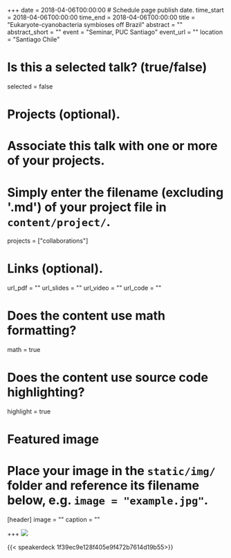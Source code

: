 +++
date = 2018-04-06T00:00:00  # Schedule page publish date.
time_start = 2018-04-06T00:00:00
time_end = 2018-04-06T00:00:00
title = "Eukaryote-cyanobacteria symbioses off Brazil"
abstract = ""
abstract_short = ""
event = "Seminar, PUC Santiago"
event_url = ""
location = "Santiago Chile"

# Is this a selected talk? (true/false)
selected = false

# Projects (optional).
#   Associate this talk with one or more of your projects.
#   Simply enter the filename (excluding '.md') of your project file in `content/project/`.
projects = ["collaborations"]

# Links (optional).
url_pdf = ""
url_slides = ""
url_video = ""
url_code = ""

# Does the content use math formatting?
math = true

# Does the content use source code highlighting?
highlight = true

# Featured image
# Place your image in the `static/img/` folder and reference its filename below, e.g. `image = "example.jpg"`.
[header]
image = ""
caption = ""

+++
![](/img/2018-04-02_talk_puc.png)

{{< speakerdeck 1f39ec9e128f405e9f472b7614d19b55>}}
